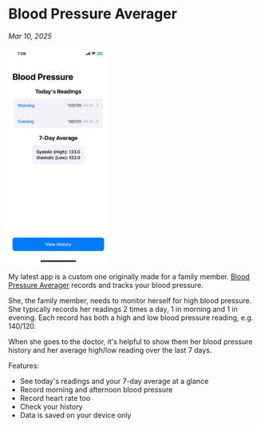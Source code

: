 # Blood Pressure Averager

_Mar 10, 2025_

<img src="images/portfolio/bp-averager.png" alt="bp_averager_main_image" width="200"/>

My latest app is a custom one originally made for a family member. [Blood Pressure Averager](https://apps.apple.com/app/blood-pressure-averager/id6739744580) records and tracks your blood pressure. 

She, the family member, needs to monitor herself for high blood pressure. She typically records her readings 2 times a day, 1 in morning and 1 in evening. Each record has both a high and low blood pressure reading, e.g. 140/120. 

When she goes to the doctor, it's helpful to show them her blood pressure history and her average high/low reading over the last 7 days.

Features:
- See today's readings and your 7-day average at a glance
- Record morning and afternoon blood pressure
- Record heart rate too
- Check your history
- Data is saved on your device only